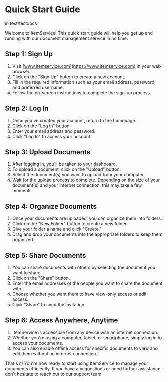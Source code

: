 # Quick Start Guide

in test/testdocs

Welcome to ItemService! This quick start guide will help you get up and running with our document management service in no time.

## Step 1: Sign Up

1. Visit [www.itemservice.com](https://www.itemservice.com) in your web browser.
2. Click on the "Sign Up" button to create a new account.
3. Fill in the required information such as your email address, password, and preferred username.
4. Follow the on-screen instructions to complete the sign-up process.

## Step 2: Log In

1. Once you've created your account, return to the homepage.
2. Click on the "Log In" button.
3. Enter your email address and password.
4. Click "Log In" to access your account.

## Step 3: Upload Documents

1. After logging in, you'll be taken to your dashboard.
2. To upload a document, click on the "Upload" button.
3. Select the document(s) you want to upload from your computer.
4. Wait for the upload process to complete. Depending on the size of your document(s) and your internet connection, this may take a few moments.

## Step 4: Organize Documents

1. Once your documents are uploaded, you can organize them into folders.
2. Click on the "New Folder" button to create a new folder.
3. Give your folder a name and click "Create."
4. Drag and drop your documents into the appropriate folders to keep them organized.

## Step 5: Share Documents

1. You can share documents with others by selecting the document you want to share.
2. Click on the "Share" button.
3. Enter the email addresses of the people you want to share the document with.
4. Choose whether you want them to have view-only access or edit access.
5. Click "Share" to send the invitation.

## Step 6: Access Anywhere, Anytime

1. ItemService is accessible from any device with an internet connection.
2. Whether you're using a computer, tablet, or smartphone, simply log in to access your documents.
3. You can also enable offline access for specific documents to view and edit them without an internet connection.

That's it! You're now ready to start using ItemService to manage your documents efficiently. If you have any questions or need further assistance, don't hesitate to reach out to our support team.

